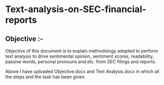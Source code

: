 # Text-analysis-on-SEC-financial-reports

## Objective :-
Objective of this document is to explain methodology adopted to perform text analysis to drive sentimental opinion, sentiment scores, readability, passive words, personal pronouns and etc. from SEC filings and reports. 

Above I have uploaded Objective.docx and Text Analysis.docx in which all the steps and the task has been given.



